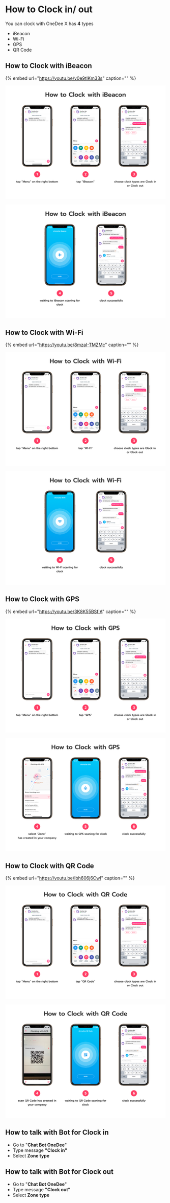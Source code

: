 # How to Clock in/ out

You can clock with OneDee X has **4** types

* iBeacon 
* Wi-Fi 
* GPS 
* QR Code



## How to Clock with iBeacon

{% embed url="https://youtu.be/v0e9tIKm33s" caption="" %}

![](../.gitbook/assets/07-ibeacon.png)

![](../.gitbook/assets/08-ibeacon.png)



## How to Clock with Wi-Fi

{% embed url="https://youtu.be/8mzaI-TMZMc" caption="" %}

![](../.gitbook/assets/09-wi-fi.png)

![](../.gitbook/assets/10-wi-fi.png)

## How to Clock with GPS

{% embed url="https://youtu.be/3K8K55BSfiA" caption="" %}

![](../.gitbook/assets/11-gps.png)

![](../.gitbook/assets/12-gps.png)

## How to Clock with QR Code

{% embed url="https://youtu.be/Ibh606j6CwI" caption="" %}

![](../.gitbook/assets/13-qr-code.png)

![](../.gitbook/assets/14-qr-code.png)

## How to talk with Bot for Clock in

* Go to "**Chat Bot OneDee**"
* Type message **"Clock in"**
* Select **Zone type**

## How to talk with Bot for Clock out

* Go to "**Chat Bot OneDee**"
* Type message **"Clock out"**
* Select **Zone type**

